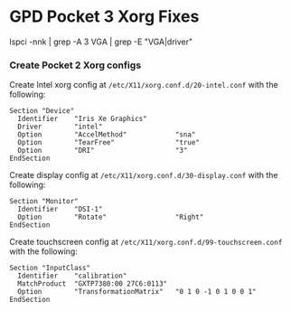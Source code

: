 # GPD Pocket 3 Xorg Fixes


lspci -nnk | grep -A 3 VGA | grep -E "VGA|driver"


### Create Pocket 2 Xorg configs

Create Intel xorg config at `/etc/X11/xorg.conf.d/20-intel.conf` with the following:

    Section "Device"
      Identifier    "Iris Xe Graphics"
      Driver        "intel"
      Option        "AccelMethod"            "sna"
      Option        "TearFree"               "true"
      Option        "DRI"                    "3"
    EndSection

Create display config at `/etc/X11/xorg.conf.d/30-display.conf` with the following:

    Section "Monitor"
      Identifier    "DSI-1"
      Option        "Rotate"                 "Right"
    EndSection

Create touchscreen config at `/etc/X11/xorg.conf.d/99-touchscreen.conf` with the following:

    Section "InputClass"
      Identifier    "calibration"
      MatchProduct  "GXTP7380:00 27C6:0113"
      Option        "TransformationMatrix"   "0 1 0 -1 0 1 0 0 1"
    EndSection
